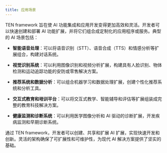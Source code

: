 ```yaml
---
title: 应用场景
---
```


TEN framework 旨在使 AI 功能集成和应用开发变得更加高效和灵活。开发者可以快速创建和部署 AI 功能扩展，并将它们组合成定制化的应用程序或服务。典型的 AI 场景包括：

- **智能语音处理**：可以将语音识别（STT）、语音合成（TTS）和情感分析等扩展组合，构建对话系统。

- **视觉识别系统**：可以利用图像识别和视频分析扩展，构建具有人脸识别、物体检测和运动追踪功能的安防或零售解决方案。

- **推荐系统和数据分析**：可以组合机器学习和数据处理扩展，创建个性化推荐系统和分析工具。

- **交互式教育和培训平台**：可以将交互式教学、智能辅导和评估等扩展组装成完整的教育科技解决方案。

- **健康监测和诊断系统**：可以利用医学图像分析和 AI 驱动的诊断扩展，开发疾病监测和早期诊断系统。

通过 TEN framework，开发者可以创建、共享和扩展 AI 扩展，实现快速开发和创新。灵活的架构确保了可扩展性和可维护性，为现代 AI 解决方案提供了坚实的基础。
